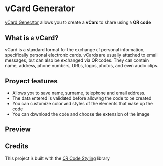 # vCard Generator

[vCard Generator](https://erme07.github.io/vcardGenerator/) allows you to create a **vCard** to share using a **QR code** 

## What is a vCard?

vCard is a standard format for the exchange of personal information, specifically personal electronic cards. vCards are usually attached to email messages, but can also be exchanged via QR codes. They can contain name, address, phone numbers, URLs, logos, photos, and even audio clips.

## Proyect features

- Allows you to save name, surname, telephone and email address.
- The data entered is validated before allowing the code to be created
- You can customize color and styles of the elements that make up the code
- You can download the code and choose the extension of the image

## Preview
## Credits
This project is built with the [QR Code Styling](https://github.com/kozakdenys/qr-code-styling) library
